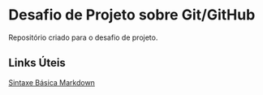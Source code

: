 # Desafio de Projeto sobre Git/GitHub
Repositório criado para o desafio de projeto.

## Links Úteis
[Sintaxe Básica Markdown](https://www.markdownguide.org/basic-syntax/)
